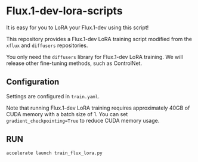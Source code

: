 # Flux.1-dev-lora-scripts

It is easy for you to LoRA your Flux.1-dev using this script!

This repository provides a Flux.1-dev LoRA training script modified from the ```xflux``` and ```diffusers``` repositories.

You only need the ```diffusers``` library for Flux.1-dev LoRA training. We will release other fine-tuning methods, such as ControlNet.

## Configuration

Settings are configured in `train.yaml`.

Note that running Flux.1-dev LoRA training requires approximately 40GB of CUDA memory with a batch size of 1. You can set `gradient_checkpointing=True` to reduce CUDA memory usage.

## RUN
```
accelerate launch train_flux_lora.py
```
